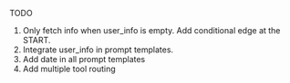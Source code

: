 TODO

1. Only fetch info when user_info is empty. Add conditional edge at the START.
2. Integrate user_info in prompt templates.
3. Add date in all prompt templates
4. Add multiple tool routing
